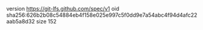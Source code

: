 version https://git-lfs.github.com/spec/v1
oid sha256:626b2b08c54884eb4f158e025e997c5f0dd9e7a54abc4f94d4afc22aab5a8d32
size 152

